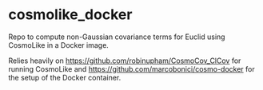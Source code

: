 # cosmolike_docker
 Repo to compute non-Gaussian covariance terms for Euclid using CosmoLike in a Docker image.
 
 Relies heavily on https://github.com/robinupham/CosmoCov_ClCov for running CosmoLike and https://github.com/marcobonici/cosmo-docker for the setup of the Docker container.
